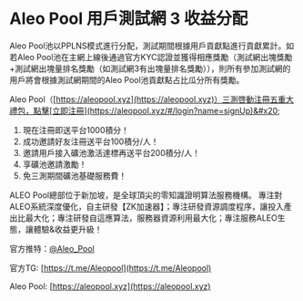 # Aleo Pool 用戶測試網 3 收益分配

Aleo Pool池以PPLNS模式進行分配，測試期間根據用戶貢獻點進行貢獻累計。如若Aleo Pool池在主網上線後通過官方KYC認證並獲得相應獎勵（測試網出塊獎勵+測試網出塊量排名獎勵（如測試網3有出塊量排名獎勵）），則所有參加測試網的用戶將會根據測試網期間的Aleo Pool池貢獻點占比瓜分所有獎勵。



Aleo Pool（[https://aleopool.xyz](https://aleopool.xyz)）三測啓動注冊五重大禮包，點擊[立即注冊](https://aleopool.xyz/#/login?name=signUp)&#x20;

1. 現在注冊即送平台1000積分！&#x20;
2. 成功邀請好友注冊送平台100積分/人！&#x20;
3. 邀請用戶接入礦池激活達標再送平台200積分/人！&#x20;
4. 享礦池邀請激勵！&#x20;
5. 免三測期間礦池基礎服務費！



ALEO Pool總部位于新加坡，是全球頂尖的零知識證明算法服務機構。 專注對ALEO系統深度優化，自主研發【ZK加速器】；專注研發資源調度程序，讓投入產出比最大化；專注研發自這應算法，服務器資源利用最大化；專注服務ALEO生態，讓體驗&收益更升級！

官方推特：[@Aleo\_Pool](https://twitter.com/Aleo\_Pool)

官方TG: [https://t.me/Aleopool](https://t.me/Aleopool)

Aleo Pool: [https://aleopool.xyz](https://aleopool.xyz)
